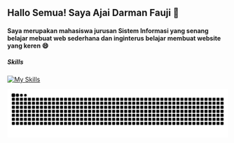 ## Hallo Semua! Saya Ajai Darman Fauji 👋
#### Saya merupakan mahasiswa jurusan Sistem Informasi yang senang belajar mebuat web sederhana dan inginterus belajar membuat website yang keren 😄
<!--
**ajaidf/ajaidf** is a ✨ _special_ ✨ repository because its `README.md` (this file) appears on your GitHub profile.

Here are some ideas to get you started:

- 🔭 I’m currently working on ...
- 🌱 I’m currently learning ...
- 👯 I’m looking to collaborate on ...
- 🤔 I’m looking for help with ...
- 💬 Ask me about ...
- 📫 How to reach me: ...
- 😄 Pronouns: ...
- ⚡ Fun fact: ...
-->
##### Skills
[![My Skills](https://skillicons.dev/icons?i=html,css,php,js,bootstrap)](https://skillicons.dev)

<img src="https://raw.githubusercontent.com/ajaidf/ajaidf/output/snake.svg" alt="Snake animation" />


